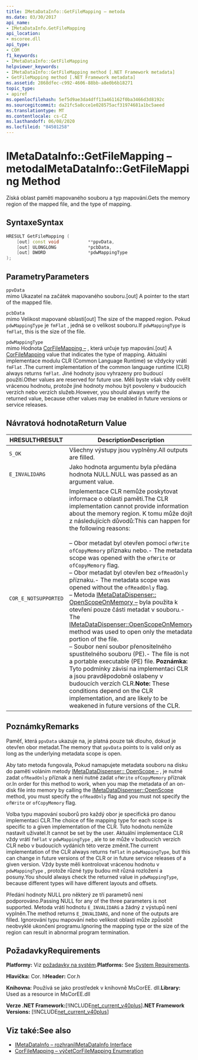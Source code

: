 ```yaml
---
title: IMetaDataInfo::GetFileMapping – metoda
ms.date: 03/30/2017
api_name:
- IMetaDataInfo.GetFileMapping
api_location:
- mscoree.dll
api_type:
- COM
f1_keywords:
- IMetaDataInfo::GetFileMapping
helpviewer_keywords:
- IMetaDataInfo::GetFileMapping method [.NET Framework metadata]
- GetFileMapping method [.NET Framework metadata]
ms.assetid: 2868dfec-c992-4606-88bb-a8e0b6b18271
topic_type:
- apiref
ms.openlocfilehash: 5ef5d9ae3da4dff13a461162f0ba3466d3d8192c
ms.sourcegitcommit: da21fc5a8cce1e028575acf31974681a1bc5aeed
ms.translationtype: MT
ms.contentlocale: cs-CZ
ms.lasthandoff: 06/08/2020
ms.locfileid: "84501258"
---
```

# <a name="imetadatainfogetfilemapping-method"></a><span data-ttu-id="b0f20-102">IMetaDataInfo::GetFileMapping – metoda</span><span class="sxs-lookup"><span data-stu-id="b0f20-102">IMetaDataInfo::GetFileMapping Method</span></span>
<span data-ttu-id="b0f20-103">Získá oblast paměti mapovaného souboru a typ mapování.</span><span class="sxs-lookup"><span data-stu-id="b0f20-103">Gets the memory region of the mapped file, and the type of mapping.</span></span>  
  
## <a name="syntax"></a><span data-ttu-id="b0f20-104">Syntaxe</span><span class="sxs-lookup"><span data-stu-id="b0f20-104">Syntax</span></span>  
  
```cpp  
HRESULT GetFileMapping (  
    [out] const void           **ppvData,
    [out] ULONGLONG            *pcbData,
    [out] DWORD                *pdwMappingType  
);  
```  
  
## <a name="parameters"></a><span data-ttu-id="b0f20-105">Parametry</span><span class="sxs-lookup"><span data-stu-id="b0f20-105">Parameters</span></span>  
 `ppvData`  
 <span data-ttu-id="b0f20-106">mimo Ukazatel na začátek mapovaného souboru.</span><span class="sxs-lookup"><span data-stu-id="b0f20-106">[out] A pointer to the start of the mapped file.</span></span>  
  
 `pcbData`  
 <span data-ttu-id="b0f20-107">mimo Velikost mapované oblasti</span><span class="sxs-lookup"><span data-stu-id="b0f20-107">[out] The size of the mapped region.</span></span> <span data-ttu-id="b0f20-108">Pokud `pdwMappingType` je `fmFlat` , jedná se o velikost souboru.</span><span class="sxs-lookup"><span data-stu-id="b0f20-108">If `pdwMappingType` is `fmFlat`, this is the size of the file.</span></span>  
  
 `pdwMappingType`  
 <span data-ttu-id="b0f20-109">mimo Hodnota [CorFileMapping –](corfilemapping-enumeration.md) , která určuje typ mapování.</span><span class="sxs-lookup"><span data-stu-id="b0f20-109">[out] A [CorFileMapping](corfilemapping-enumeration.md) value that indicates the type of mapping.</span></span> <span data-ttu-id="b0f20-110">Aktuální implementace modulu CLR (Common Language Runtime) se vždycky vrátí `fmFlat` .</span><span class="sxs-lookup"><span data-stu-id="b0f20-110">The current implementation of the common language runtime (CLR) always returns `fmFlat`.</span></span> <span data-ttu-id="b0f20-111">Jiné hodnoty jsou vyhrazeny pro budoucí použití.</span><span class="sxs-lookup"><span data-stu-id="b0f20-111">Other values are reserved for future use.</span></span> <span data-ttu-id="b0f20-112">Měli byste však vždy ověřit vrácenou hodnotu, protože jiné hodnoty mohou být povoleny v budoucích verzích nebo verzích služeb.</span><span class="sxs-lookup"><span data-stu-id="b0f20-112">However, you should always verify the returned value, because other values may be enabled in future versions or service releases.</span></span>  
  
## <a name="return-value"></a><span data-ttu-id="b0f20-113">Návratová hodnota</span><span class="sxs-lookup"><span data-stu-id="b0f20-113">Return Value</span></span>  
  
|<span data-ttu-id="b0f20-114">HRESULT</span><span class="sxs-lookup"><span data-stu-id="b0f20-114">HRESULT</span></span>|<span data-ttu-id="b0f20-115">Description</span><span class="sxs-lookup"><span data-stu-id="b0f20-115">Description</span></span>|  
|-------------|-----------------|  
|`S_OK`|<span data-ttu-id="b0f20-116">Všechny výstupy jsou vyplněny.</span><span class="sxs-lookup"><span data-stu-id="b0f20-116">All outputs are filled.</span></span>|  
|`E_INVALIDARG`|<span data-ttu-id="b0f20-117">Jako hodnota argumentu byla předána hodnota NULL.</span><span class="sxs-lookup"><span data-stu-id="b0f20-117">NULL was passed as an argument value.</span></span>|  
|`COR_E_NOTSUPPORTED`|<span data-ttu-id="b0f20-118">Implementace CLR nemůže poskytovat informace o oblasti paměti.</span><span class="sxs-lookup"><span data-stu-id="b0f20-118">The CLR implementation cannot provide information about the memory region.</span></span> <span data-ttu-id="b0f20-119">K tomu může dojít z následujících důvodů:</span><span class="sxs-lookup"><span data-stu-id="b0f20-119">This can happen for the following reasons:</span></span><br /><br /> <span data-ttu-id="b0f20-120">– Obor metadat byl otevřen pomocí `ofWrite` `ofCopyMemory` příznaku nebo.</span><span class="sxs-lookup"><span data-stu-id="b0f20-120">-   The metadata scope was opened with the `ofWrite` or `ofCopyMemory` flag.</span></span><br /><span data-ttu-id="b0f20-121">– Obor metadat byl otevřen bez `ofReadOnly` příznaku.</span><span class="sxs-lookup"><span data-stu-id="b0f20-121">-   The metadata scope was opened without the `ofReadOnly` flag.</span></span><br /><span data-ttu-id="b0f20-122">– Metoda [IMetaDataDispenser:: OpenScopeOnMemory –](imetadatadispenser-openscopeonmemory-method.md) byla použita k otevření pouze části metadat v souboru.</span><span class="sxs-lookup"><span data-stu-id="b0f20-122">-   The [IMetaDataDispenser::OpenScopeOnMemory](imetadatadispenser-openscopeonmemory-method.md) method was used to open only the metadata portion of the file.</span></span><br /><span data-ttu-id="b0f20-123">– Soubor není soubor přenositelného spustitelného souboru (PE).</span><span class="sxs-lookup"><span data-stu-id="b0f20-123">-   The file is not a portable executable (PE) file.</span></span> <span data-ttu-id="b0f20-124">**Poznámka:**  Tyto podmínky závisí na implementaci CLR a jsou pravděpodobně oslabeny v budoucích verzích CLR.</span><span class="sxs-lookup"><span data-stu-id="b0f20-124">**Note:**  These conditions depend on the CLR implementation, and are likely to be weakened in future versions of the CLR.</span></span>|  
  
## <a name="remarks"></a><span data-ttu-id="b0f20-125">Poznámky</span><span class="sxs-lookup"><span data-stu-id="b0f20-125">Remarks</span></span>  
 <span data-ttu-id="b0f20-126">Paměť, která `ppvData` ukazuje na, je platná pouze tak dlouho, dokud je otevřen obor metadat.</span><span class="sxs-lookup"><span data-stu-id="b0f20-126">The memory that `ppvData` points to is valid only as long as the underlying metadata scope is open.</span></span>  
  
 <span data-ttu-id="b0f20-127">Aby tato metoda fungovala, Pokud namapujete metadata souboru na disku do paměti voláním metody [IMetaDataDispenser:: OpenScope –](imetadatadispenser-openscope-method.md) , je nutné zadat `ofReadOnly` příznak a není nutné zadat `ofWrite` `ofCopyMemory` příznak or.</span><span class="sxs-lookup"><span data-stu-id="b0f20-127">In order for this method to work, when you map the metadata of an on-disk file into memory by calling the [IMetaDataDispenser::OpenScope](imetadatadispenser-openscope-method.md) method, you must specify the `ofReadOnly` flag and you must not specify the `ofWrite` or `ofCopyMemory` flag.</span></span>  
  
 <span data-ttu-id="b0f20-128">Volba typu mapování souborů pro každý obor je specifická pro danou implementaci CLR.</span><span class="sxs-lookup"><span data-stu-id="b0f20-128">The choice of file mapping type for each scope is specific to a given implementation of the CLR.</span></span> <span data-ttu-id="b0f20-129">Tuto hodnotu nemůže nastavit uživatel.</span><span class="sxs-lookup"><span data-stu-id="b0f20-129">It cannot be set by the user.</span></span> <span data-ttu-id="b0f20-130">Aktuální implementace CLR vždy vrátí `fmFlat` v `pdwMappingType` , ale to se může v budoucích verzích CLR nebo v budoucích vydáních této verze změnit.</span><span class="sxs-lookup"><span data-stu-id="b0f20-130">The current implementation of the CLR always returns `fmFlat` in `pdwMappingType`, but this can change in future versions of the CLR or in future service releases of a given version.</span></span> <span data-ttu-id="b0f20-131">Vždy byste měli kontrolovat vrácenou hodnotu v `pdwMappingType` , protože různé typy budou mít různá rozložení a posuny.</span><span class="sxs-lookup"><span data-stu-id="b0f20-131">You should always check the returned value in `pdwMappingType`, because different types will have different layouts and offsets.</span></span>  
  
 <span data-ttu-id="b0f20-132">Předání hodnoty NULL pro některý ze tří parametrů není podporováno.</span><span class="sxs-lookup"><span data-stu-id="b0f20-132">Passing NULL for any of the three parameters is not supported.</span></span> <span data-ttu-id="b0f20-133">Metoda vrátí hodnotu `E_INVALIDARG` a žádný z výstupů není vyplněn.</span><span class="sxs-lookup"><span data-stu-id="b0f20-133">The method returns `E_INVALIDARG`, and none of the outputs are filled.</span></span> <span data-ttu-id="b0f20-134">Ignorování typu mapování nebo velikost oblasti může způsobit neobvyklé ukončení programu.</span><span class="sxs-lookup"><span data-stu-id="b0f20-134">Ignoring the mapping type or the size of the region can result in abnormal program termination.</span></span>  
  
## <a name="requirements"></a><span data-ttu-id="b0f20-135">Požadavky</span><span class="sxs-lookup"><span data-stu-id="b0f20-135">Requirements</span></span>  
 <span data-ttu-id="b0f20-136">**Platformy:** Viz [požadavky na systém](../../get-started/system-requirements.md).</span><span class="sxs-lookup"><span data-stu-id="b0f20-136">**Platforms:** See [System Requirements](../../get-started/system-requirements.md).</span></span>  
  
 <span data-ttu-id="b0f20-137">**Hlavička:** Cor. h</span><span class="sxs-lookup"><span data-stu-id="b0f20-137">**Header:** Cor.h</span></span>  
  
 <span data-ttu-id="b0f20-138">**Knihovna:** Používá se jako prostředek v knihovně MsCorEE. dll.</span><span class="sxs-lookup"><span data-stu-id="b0f20-138">**Library:** Used as a resource in MsCorEE.dll</span></span>  
  
 <span data-ttu-id="b0f20-139">**Verze .NET Framework:**[!INCLUDE[net_current_v40plus](../../../../includes/net-current-v40plus-md.md)]</span><span class="sxs-lookup"><span data-stu-id="b0f20-139">**.NET Framework Versions:** [!INCLUDE[net_current_v40plus](../../../../includes/net-current-v40plus-md.md)]</span></span>  
  
## <a name="see-also"></a><span data-ttu-id="b0f20-140">Viz také:</span><span class="sxs-lookup"><span data-stu-id="b0f20-140">See also</span></span>

- [<span data-ttu-id="b0f20-141">IMetaDataInfo – rozhraní</span><span class="sxs-lookup"><span data-stu-id="b0f20-141">IMetaDataInfo Interface</span></span>](imetadatainfo-interface.md)
- [<span data-ttu-id="b0f20-142">CorFileMapping – výčet</span><span class="sxs-lookup"><span data-stu-id="b0f20-142">CorFileMapping Enumeration</span></span>](corfilemapping-enumeration.md)
